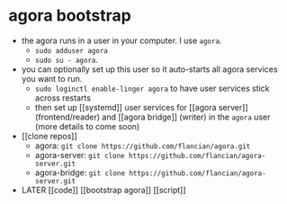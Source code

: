 # agora bootstrap
- the agora runs in a user in your computer. I use `agora`.
	- `sudo adduser agora`
	- `sudo su - agora`.
- you can optionally set up this user so it auto-starts all agora services you want to run.
	- `sudo loginctl enable-linger agora` to have user services stick across restarts
	- then set up [[systemd]] user services for [[agora server]] (frontend/reader) and [[agora bridge]] (writer) in the `agora` user (more details to come soon)
- [[clone repos]]
	- agora: `git clone https://github.com/flancian/agora.git`
	- agora-server: `git clone https://github.com/flancian/agora-server.git`
	- agora-bridge: `git clone https://github.com/flancian/agora-server.git`
- LATER [[code]] [[bootstrap agora]] [[script]]